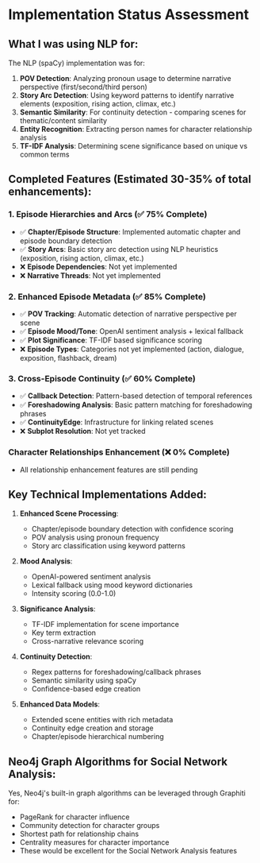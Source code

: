 # Implementation Status Assessment

## What I was using NLP for:
The NLP (spaCy) implementation was for:
1. **POV Detection**: Analyzing pronoun usage to determine narrative perspective (first/second/third person)
2. **Story Arc Detection**: Using keyword patterns to identify narrative elements (exposition, rising action, climax, etc.)
3. **Semantic Similarity**: For continuity detection - comparing scenes for thematic/content similarity
4. **Entity Recognition**: Extracting person names for character relationship analysis
5. **TF-IDF Analysis**: Determining scene significance based on unique vs common terms

## Completed Features (Estimated 30-35% of total enhancements):

### 1. Episode Hierarchies and Arcs (✅ 75% Complete)
- ✅ **Chapter/Episode Structure**: Implemented automatic chapter and episode boundary detection
- ✅ **Story Arcs**: Basic story arc detection using NLP heuristics (exposition, rising action, climax, etc.)
- ❌ **Episode Dependencies**: Not yet implemented
- ❌ **Narrative Threads**: Not yet implemented

### 2. Enhanced Episode Metadata (✅ 85% Complete)
- ✅ **POV Tracking**: Automatic detection of narrative perspective per scene
- ✅ **Episode Mood/Tone**: OpenAI sentiment analysis + lexical fallback
- ✅ **Plot Significance**: TF-IDF based significance scoring
- ❌ **Episode Types**: Categories not yet implemented (action, dialogue, exposition, flashback, dream)

### 3. Cross-Episode Continuity (✅ 60% Complete)
- ✅ **Callback Detection**: Pattern-based detection of temporal references
- ✅ **Foreshadowing Analysis**: Basic pattern matching for foreshadowing phrases
- ✅ **ContinuityEdge**: Infrastructure for linking related scenes
- ❌ **Subplot Resolution**: Not yet tracked

### Character Relationships Enhancement (❌ 0% Complete)
- All relationship enhancement features are still pending

## Key Technical Implementations Added:

1. **Enhanced Scene Processing**:
   - Chapter/episode boundary detection with confidence scoring
   - POV analysis using pronoun frequency
   - Story arc classification using keyword patterns

2. **Mood Analysis**:
   - OpenAI-powered sentiment analysis
   - Lexical fallback using mood keyword dictionaries
   - Intensity scoring (0.0-1.0)

3. **Significance Analysis**:
   - TF-IDF implementation for scene importance
   - Key term extraction
   - Cross-narrative relevance scoring

4. **Continuity Detection**:
   - Regex patterns for foreshadowing/callback phrases
   - Semantic similarity using spaCy
   - Confidence-based edge creation

5. **Enhanced Data Models**:
   - Extended scene entities with rich metadata
   - Continuity edge creation and storage
   - Chapter/episode hierarchical numbering

## Neo4j Graph Algorithms for Social Network Analysis:
Yes, Neo4j's built-in graph algorithms can be leveraged through Graphiti for:
- PageRank for character influence
- Community detection for character groups
- Shortest path for relationship chains
- Centrality measures for character importance
- These would be excellent for the Social Network Analysis features
